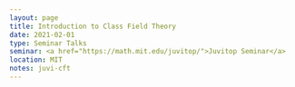 ```yaml
---
layout: page
title: Introduction to Class Field Theory
date: 2021-02-01
type: Seminar Talks
seminar: <a href="https://math.mit.edu/juvitop/">Juvitop Seminar</a>
location: MIT
notes: juvi-cft
---
```

